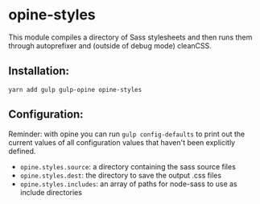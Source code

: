 opine-styles
=====

This module compiles a directory of Sass stylesheets and then runs them through
autoprefixer and (outside of debug mode) cleanCSS.

## Installation:

```
yarn add gulp gulp-opine opine-styles
```

## Configuration:

Reminder: with opine you can run `gulp config-defaults` to print out the current
values of all configuration values that haven't been explicitly defined.

- `opine.styles.source`: a directory containing the sass source files 
- `opine.styles.dest`: the directory to save the output .css files
- `opine.styles.includes`: an array of paths for node-sass to use as include directories


